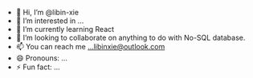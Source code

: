 - 👋 Hi, I’m @libin-xie
- 👀 I’m interested in ...
- 🌱 I’m currently learning React
- 💞️ I’m looking to collaborate on anything to do with No-SQL database.
- 📫 You can reach me ...libinxie@outlook.com
- 😄 Pronouns: ...
- ⚡ Fun fact: ...

<!---
libin-xie/libin-xie is a ✨ special ✨ repository because its `README.md` (this file) appears on your GitHub profile.
You can click the Preview link to take a look at your changes.
--->
